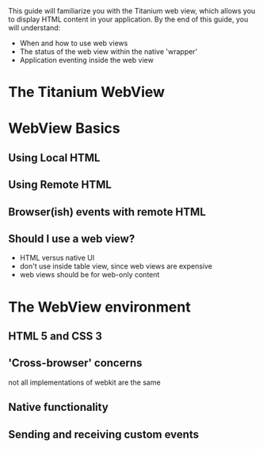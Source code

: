 <summary>
This guide will familiarize you with the Titanium web view, which allows you to display HTML content in your application.
By the end of this guide, you will understand:

* When and how to use web views
* The status of the web view within the native 'wrapper'
* Application eventing inside the web view

</summary>

# The Titanium WebView

# WebView Basics

## Using Local HTML

## Using Remote HTML

## Browser(ish) events with remote HTML

## Should I use a web view?
* HTML versus native UI
* don't use inside table view, since web views are expensive
* web views should be for web-only content

# The WebView environment

## HTML 5 and CSS 3

## 'Cross-browser' concerns
not all implementations of webkit are the same

## Native functionality

## Sending and receiving custom events
